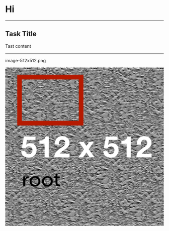 # Hi

---

## Task Title

Tast content

---

image-512x512.png

![](kanban-presentation-1-Media/image-512x512.png)
